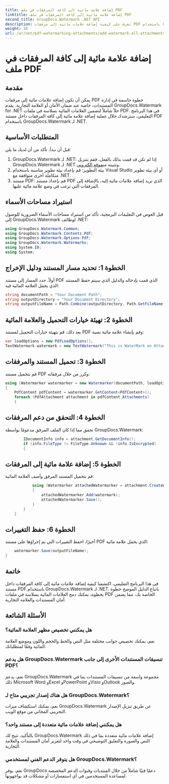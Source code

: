 ```yaml
---
title: إضافة علامة مائية إلى كافة المرفقات في ملف PDF
linktitle: إضافة علامة مائية إلى كافة المرفقات في ملف PDF
second_title: GroupDocs.Watermark .NET API
description: تعرف على كيفية إضافة علامات مائية إلى مرفقات PDF باستخدام GroupDocs.Watermark لـ .NET. تأمين المستندات الخاصة بك مع العلامات المائية المخصصة بسهولة.
weight: 16
url: /ar/net/pdf-watermarking-attachments/add-watermark-all-attachments-pdf/
---
```


# إضافة علامة مائية إلى كافة المرفقات في ملف PDF

## مقدمة
يمكن أن تكون إضافة علامات مائية إلى مرفقات PDF خطوة حاسمة في إدارة المستندات، خاصة عند ضمان الأمان أو العلامة التجارية. يقدم GroupDocs.Watermark for .NET حلاً شاملاً لتضمين العلامات المائية بسلاسة في ملفات PDF. في هذا البرنامج التعليمي، سنرشدك خلال عملية إضافة علامة مائية إلى كافة المرفقات داخل مستند PDF باستخدام GroupDocs.Watermark لـ .NET.
## المتطلبات الأساسية
قبل أن نبدأ، تأكد من أن لديك ما يلي:
1.  GroupDocs.Watermark لـ .NET: إذا لم تكن قد قمت بذلك بالفعل، فقم بتنزيل GroupDocs.Watermark لـ .NET وتثبيته من[موقع إلكتروني](https://releases.groupdocs.com/Watermark/net/).
2. بيئة التطوير: قم بإعداد بيئة تطوير مناسبة باستخدام Visual Studio أو أي بيئة تطوير متكاملة أخرى متوافقة مع .NET.
3. مستند PDF: قم بإعداد مستند PDF الذي تريد إضافة علامات مائية إليه، بالإضافة إلى المرفقات التي ترغب في وضع علامة مائية عليها.

## استيراد مساحات الأسماء
قبل الغوص في التعليمات البرمجية، تأكد من استيراد مساحات الأسماء الضرورية للوصول إلى GroupDocs.Watermark لوظائف .NET:
```csharp
using GroupDocs.Watermark.Common;
using GroupDocs.Watermark.Contents.Pdf;
using GroupDocs.Watermark.Options.Pdf;
using GroupDocs.Watermark.Watermarks;
using System.IO;
using System;
```
## الخطوة 1: تحديد مسار المستند ودليل الإخراج
أولاً، حدد المسار إلى مستند PDF الذي قمت بإدخاله والدليل الذي سيتم حفظ المستند الذي يحمل العلامة المائية فيه:
```csharp
string documentPath = "Your Document Path";
string outputDirectory = "Your Document Directory";
string outputFileName = Path.Combine(outputDirectory, Path.GetFileName(documentPath));
```
## الخطوة 2: تهيئة خيارات التحميل والعلامة المائية
بعد ذلك، قم بتهيئة خيارات التحميل لمستند PDF وقم بإنشاء علامة مائية نصية:
```csharp
var loadOptions = new PdfLoadOptions();
TextWatermark watermark = new TextWatermark("This is WaterMark on Attachment", new Font("Arial", 19));
```
## الخطوة 3: تحميل المستند والمرفقات
قم بتحميل مستند PDF وكرر من خلال مرفقاته:
```csharp
using (Watermarker watermarker = new Watermarker(documentPath, loadOptions))
{
    PdfContent pdfContent = watermarker.GetContent<PdfContent>();
    foreach (PdfAttachment attachment in pdfContent.Attachments)
    {
```
## الخطوة 4: التحقق من دعم المرفقات
تحقق مما إذا كان الملف المرفق مدعومًا بواسطة GroupDocs.Watermark:
```csharp
        IDocumentInfo info = attachment.GetDocumentInfo();
        if (info.FileType != FileType.Unknown && !info.IsEncrypted)
        {
```
## الخطوة 5: إضافة علامة مائية إلى المرفقات
قم بتحميل المستند المرفق وأضف العلامة المائية:
```csharp
            using (Watermarker attachedWatermarker = attachment.CreateWatermarker())
            {
                attachedWatermarker.Add(watermark);
                attachedWatermarker.Save();
            }
        }
    }
```
## الخطوة 6: حفظ التغييرات
أخيرًا، احفظ التغييرات التي تم إجراؤها على مستند PDF الذي يحمل علامة مائية:
```csharp
    watermarker.Save(outputFileName);
}
```

## خاتمة
في هذا البرنامج التعليمي، اكتشفنا كيفية إضافة علامات مائية إلى كافة المرفقات داخل مستند PDF باستخدام GroupDocs.Watermark لـ .NET. باتباع الدليل الموضح خطوة بخطوة، يمكنك دمج العلامات المائية بسلاسة في ملفات PDF الخاصة بك، مما يضمن أمان المستندات والعلامة التجارية.
## الأسئلة الشائعة
### هل يمكنني تخصيص مظهر العلامة المائية؟
نعم، يمكنك تخصيص جوانب مختلفة مثل النص والخط والحجم واللون وموضع العلامة المائية وفقًا لمتطلباتك.
### هل يدعم GroupDocs.Watermark تنسيقات المستندات الأخرى إلى جانب PDF؟
نعم، يدعم GroupDocs.Watermark مجموعة واسعة من تنسيقات المستندات بما في ذلك Microsoft Word وExcel وPowerPoint وVisio وOutlook والصور.
### هل هناك إصدار تجريبي متاح لـ GroupDocs.Watermark؟
نعم، يمكنك استكشاف ميزات GroupDocs.Watermark عن طريق تنزيل الإصدار التجريبي المجاني من موقع الويب.
### هل يمكنني إضافة علامات مائية متعددة إلى مستند واحد؟
بالتأكيد، تتيح لك GroupDocs.Watermark إضافة علامات مائية متعددة بما في ذلك النص والصورة والتعليق التوضيحي في وقت واحد لتعزيز أمان المستندات والعلامة التجارية.
### هل يتوفر الدعم الفني لمستخدمي GroupDocs.Watermark؟
نعم، يوفر GroupDocs دعمًا فنيًا شاملاً من خلال المنتديات وقنوات الدعم المخصصة لمساعدة المستخدمين في أي استفسارات أو مشكلات قد يواجهونها.